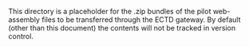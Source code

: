 This directory is a placeholder for the .zip bundles of the pilot web-assembly files to be transferred through the ECTD gateway. By default (other than this document) the contents will not be tracked in version control.